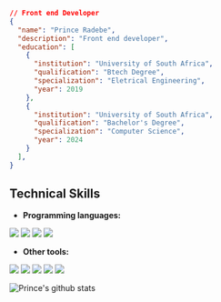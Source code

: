 ```json
// Front end Developer
{
  "name": "Prince Radebe",
  "description": "Front end developer",
  "education": [
    {
      "institution": "University of South Africa",
      "qualification": "Btech Degree",
      "specialization": "Eletrical Engineering",
      "year": 2019
    },
    {
      "institution": "University of South Africa",
      "qualification": "Bachelor's Degree",
      "specialization": "Computer Science",
      "year": 2024
    }
  ],
}
```
## Technical Skills
* **Programming languages:**
<p>
   <a><img src="https://img.icons8.com/color/48/000000/javascript.png"/></a>
   <a><img src="https://img.icons8.com/color/48/000000/python.png"/></a>
   <a><img src="https://img.icons8.com/ios-filled/48/000000/c-plus-plus-logo.png"/></a>
   <a><img src="https://img.icons8.com/color/48/000000/c-programming.png"/></a>
</p>

* **Other tools:**
<p>
   <a><img src="https://img.icons8.com/color/48/000000/html-5.png"/></a>
   <a><img src="https://img.icons8.com/color/48/000000/css3.png"/></a>
   <a><img src="https://img.icons8.com/color/48/000000/sass.png"/></a>
   <a><img src="https://img.icons8.com/color/48/000000/vue-js.png"/></a>
  <a><img src="https://img.icons8.com/color/48/000000/bootstrap.png"/></a>
</p>

![Prince's github stats](https://github-readme-stats.vercel.app/api/?username=princeradebe&show_icons=true&title_color=3080ed&icon_color=3080ed&text_color=9f9f9f&bg_color=ffffff&hide=["prs"]&hide_border=true)
<!--
**princeradebe/princeradebe** is a ✨ _special_ ✨ repository because its `README.md` (this file) appears on your GitHub profile.

Here are some ideas to get you started:



- 🔭 I’m currently working on ...
- 🌱 I’m currently learning ...
- 👯 I’m looking to collaborate on ...
- 🤔 I’m looking for help with ...
- 💬 Ask me about ...
- 📫 How to reach me: ...
- 😄 Pronouns: ...
- ⚡ Fun fact: ...
-->
